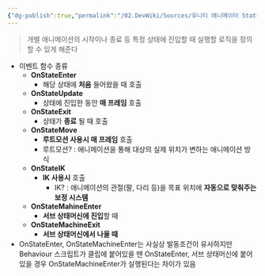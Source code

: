 ```yaml
---
{"dg-publish":true,"permalink":"/02.DevWiki/Sources/유니티 애니메이터 StateMachineBehaviour/","noteIcon":"","updated":"2025-08-17T15:37:14.000+09:00"}
---
```


> 개별 애니메이션의 시작이나 종료 등 특정 상태에 진입할 때 실행할 로직을 정의할 수 있게 해준다

- 이벤트 함수 종류
    - **OnStateEnter**
        - 해당 상태에 **처음** 들어왔을 때 호출
    - **OnStateUpdate**
        - 상태에 진입한 동안 **매 프레임** 호출
    - **OnStateExit**
        - 상태가 **종료** 될 때 호출
    - **OnStateMove**
        - **루트모션 사용시 매 프레임** 호출
        - 루트모션? : 애니메이션을 통해 대상의 실제 위치가 변하는 애니메이션 방식
    - **OnStateIK**
        - **IK 사용시** 호출
	        - IK? : 애니메이션의 관절(팔, 다리 등)을 목표 위치에 **자동으로 맞춰주는 보정 시스템**
    - **OnStateMahineEnter**
        - **서브 상태머신에 진입**할 때
    - **OnStateMachineExit**
        - **서브 상태머신에서 나올 때**
- OnStateEnter, OnStateMachineEnter는 사실상 발동조건이 유사하지만 Behaviour 스크립트가 클립에 붙어있을 땐 OnStateEnter, 서브 상태머신에 붙어있을 경우 OnStateMachineEnter가 실행된다는 차이가 있음